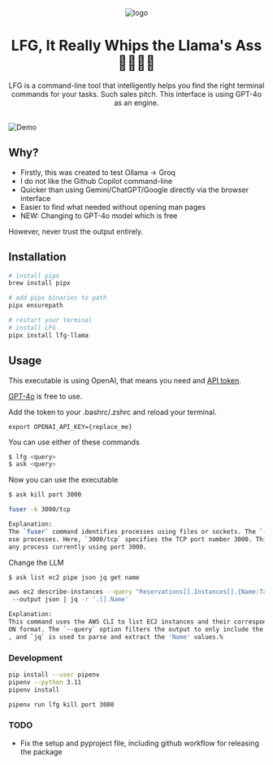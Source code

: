 <div align="center">
  <img src="logo.png" alt="logo" />
</div>

<h1 align="center">LFG, It Really Whips the Llama's Ass 🦙🦙🦙🦙</h1>

<div align="center">
  LFG is a command-line tool that intelligently helps you find the right terminal commands for your tasks. Such sales pitch. This interface is using GPT-4o as an engine.
</div>
<br />

![Demo](example.png)

## Why?

- Firstly, this was created to test Ollama -> Groq
- I do not like the Github Copilot command-line
- Quicker than using Gemini/ChatGPT/Google directly via the browser interface
- Easier to find what needed without opening man pages
- NEW: Changing to GPT-4o model which is free

However, never trust the output entirely.

## Installation

```bash
# install pipx
brew install pipx

# add pipx binaries to path
pipx ensurepath

# restart your terminal
# install LFG
pipx install lfg-llama
```

## Usage

This executable is using OpenAI, that means you need and [API token](https://platform.openai.com/api-keys).

[GPT-4o](https://platform.openai.com/docs/models/gpt-4o) is free to use.

Add the token to your .bashrc/.zshrc and reload your terminal.

```
export OPENAI_API_KEY={replace_me}
```

You can use either of these commands

```bash
$ lfg <query>
$ ask <query>
```

Now you can use the executable

```bash
$ ask kill port 3000

fuser -k 3000/tcp

Explanation:
The `fuser` command identifies processes using files or sockets. The `-k` option is used to kill th
ose processes. Here, `3000/tcp` specifies the TCP port number 3000. This command effectively kills
any process currently using port 3000.

```

Change the LLM

```bash
$ ask list ec2 pipe json jq get name

aws ec2 describe-instances --query "Reservations[].Instances[].{Name:Tags[?Key=='Name']|[0].Value}"
 --output json | jq -r '.[].Name'

Explanation:
This command uses the AWS CLI to list EC2 instances and their corresponding 'Name' tag values in JS
ON format. The `--query` option filters the output to only include the 'Name' tag for each instance
, and `jq` is used to parse and extract the 'Name' values.%
```

### Development

```bash
pip install --user pipenv
pipenv --python 3.11
pipenv install

pipenv run lfg kill port 3000
```

### TODO

- Fix the setup and pyproject file, including github workflow for releasing the package

